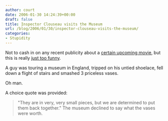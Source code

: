 ```yaml
---
author: court
date: 2006-01-30 14:24:39+00:00
draft: false
title: Inspector Clouseau visits the Museum
url: /blog/2006/01/30/inspector-clouseau-visits-the-museum/
categories:
- Stupidity
---
```


Not to cash in on any recent publicity about a [certain upcoming movie](http://www.apple.com/trailers/mgm/the_pink_panther/), but this is really [just too funny](http://www.cnn.com/2006/WORLD/europe/01/30/britain.museum.ap/index.html?section=cnn_topstories).

A guy was touring a museum in England, tripped on his untied shoelace, fell down a flight of stairs and smashed 3 priceless vases.

Oh man.

A choice quote was provided:



<blockquote>"They are in very, very small pieces, but we are determined to put them back together."  The museum declined to say what the vases were worth. </blockquote>
